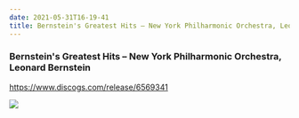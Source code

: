 ```yaml
---
date: 2021-05-31T16-19-41
title: Bernstein's Greatest Hits – New York Philharmonic Orchestra, Leonard Bernstein
---
```

### Bernstein's Greatest Hits – New York Philharmonic Orchestra, Leonard Bernstein
https://www.discogs.com/release/6569341

![](dayone-moment://1B3CF3CA86324C76A7B166963FB813C6)
